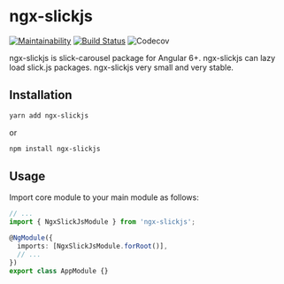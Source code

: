 # ngx-slickjs

[![Maintainability](https://api.codeclimate.com/v1/badges/822ebfba446c893a385a/maintainability)](https://codeclimate.com/github/mehmet-erim/ngx-slickjs/maintainability)
[![Build Status](https://travis-ci.org/mehmet-erim/ngx-slickjs.svg?branch=master)](https://travis-ci.org/mehmet-erim/ngx-slickjs)
![Codecov](https://img.shields.io/codecov/c/gh/mehmet-erim/ngx-slickjs.svg)

ngx-slickjs is slick-carousel package for Angular 6+. ngx-slickjs can lazy load slick.js packages. ngx-slickjs very small and very stable.

## Installation
```bash
yarn add ngx-slickjs
```
or
```bash
npm install ngx-slickjs
```

## Usage
Import core module to your main module as follows:

```typescript
// ...
import { NgxSlickJsModule } from 'ngx-slickjs';

@NgModule({
  imports: [NgxSlickJsModule.forRoot()],
  // ...
})
export class AppModule {}

``` 
